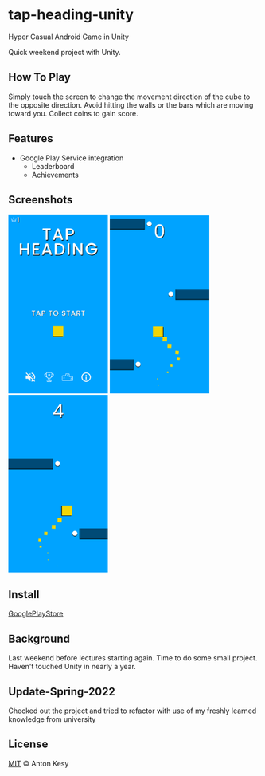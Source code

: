 # tap-heading-unity

Hyper Casual Android Game in Unity

Quick weekend project with Unity.

## How To Play

Simply touch the screen to change the movement direction of the cube to the opposite direction. Avoid hitting the walls or the bars which are moving toward you. Collect coins to gain score.

## Features

- Google Play Service integration
  - Leaderboard
  - Achievements

## Screenshots

<p float="left">
<img src="Store/Screenshots/Phone/screenshot_menu.png?raw=true" width="200" />
<img src="Store/Screenshots/Phone/screenshot_play_0.png?raw=true" width="200" />
<img src="Store/Screenshots/Phone/screenshot_play_1.png?raw=true" width="200" />
</p>

## Install

[GooglePlayStore](https://play.google.com/store/apps/details?id=de.antonkesy.tapheading "Tap Heading on GooglePlayStore")

## Background

Last weekend before lectures starting again. Time to do some small project. Haven't touched Unity in nearly a year.

## Update-Spring-2022

Checked out the project and tried to refactor with use of my freshly learned knowledge from university

## License

[MIT](LICENSE) © Anton Kesy

